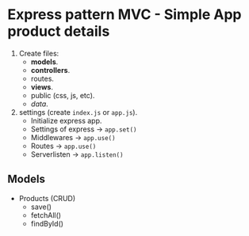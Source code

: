 # Express pattern MVC - Simple App product details

1. Create files:
    - **models**.
    - **controllers**.
    - routes.
    - **views**.
    - public (css, js, etc).
    - *data*.
2. settings (create `index.js` or `app.js`).
    - Initialize express app.
    - Settings of express -> `app.set()`
    - Middlewares -> `app.use()`
    - Routes -> `app.use()`
    - Serverlisten -> `app.listen()`

## Models
- Products (CRUD)
  - save()
  - fetchAll()
  - findById()




